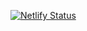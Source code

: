 [![Netlify Status](https://api.netlify.com/api/v1/badges/a91cd2a6-9883-4742-9906-92f2ce27ad85/deploy-status)](https://app.netlify.com/sites/wai-contacting-orgs/deploys)